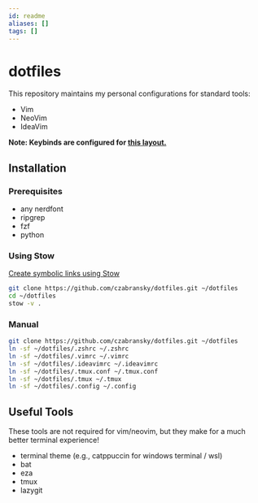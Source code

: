 ```yaml
---
id: readme
aliases: []
tags: []
---
```


# dotfiles

This repository maintains my personal configurations for standard tools:
 - Vim
 - NeoVim
 - IdeaVim

**Note: Keybinds are configured for [this layout.](https://configure.zsa.io/voyager/layouts/Qle9V/Wmoon/0)**  

## Installation

### Prerequisites
- any nerdfont
- ripgrep
- fzf
- python


### Using Stow


[Create symbolic links using Stow](https://www.gnu.org/software/stow/)
```sh
git clone https://github.com/czabransky/dotfiles.git ~/dotfiles
cd ~/dotfiles
stow -v .
```

### Manual

```sh
git clone https://github.com/czabransky/dotfiles.git ~/dotfiles
ln -sf ~/dotfiles/.zshrc ~/.zshrc
ln -sf ~/dotfiles/.vimrc ~/.vimrc
ln -sf ~/dotfiles/.ideavimrc ~/.ideavimrc
ln -sf ~/dotfiles/.tmux.conf ~/.tmux.conf
ln -sf ~/dotfiles/.tmux ~/.tmux
ln -sf ~/dotfiles/.config ~/.config
```

## Useful Tools
These tools are not required for vim/neovim, but they make for a much better terminal experience!
- terminal theme (e.g., catppuccin for windows terminal / wsl)
- bat
- eza
- tmux
- lazygit




